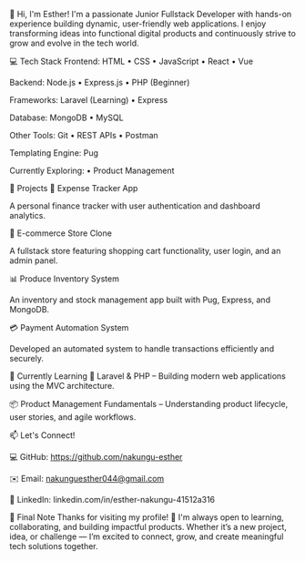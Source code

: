 👋 Hi, I'm Esther!
I'm a passionate Junior Fullstack Developer with hands-on experience building dynamic, user-friendly web applications. I enjoy transforming ideas into functional digital products and continuously strive to grow and evolve in the tech world.

💻 Tech Stack
Frontend:
HTML • CSS • JavaScript • React • Vue

Backend:
Node.js • Express.js • PHP (Beginner)

Frameworks:
Laravel (Learning) • Express

Database:
MongoDB • MySQL

Other Tools:
Git • REST APIs • Postman

Templating Engine:
Pug

Currently Exploring:
 • Product Management

🚀 Projects
🧾 Expense Tracker App

A personal finance tracker with user authentication and dashboard analytics.

🛒 E-commerce Store Clone

A fullstack store featuring shopping cart functionality, user login, and an admin panel.

📊 Produce Inventory System

An inventory and stock management app built with Pug, Express, and MongoDB.

💳 Payment Automation System

Developed an automated system to handle transactions efficiently and securely.

🎯 Currently Learning
🧱 Laravel & PHP – Building modern web applications using the MVC architecture.

📦 Product Management Fundamentals – Understanding product lifecycle, user stories, and agile workflows.

📫 Let's Connect!

💻 GitHub: https://github.com/nakungu-esther

✉️ Email: nakunguesther044@gmail.com

🔗 LinkedIn: linkedin.com/in/esther-nakungu-41512a316


💬 Final Note
Thanks for visiting my profile! 💖
I'm always open to learning, collaborating, and building impactful products.
Whether it’s a new project, idea, or challenge — I’m excited to connect, grow, and create meaningful tech solutions together.
